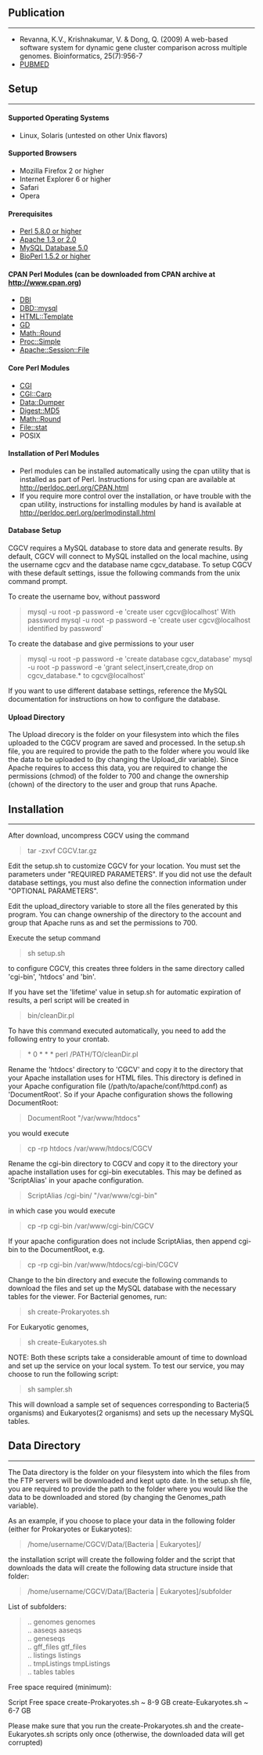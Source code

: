 ## Publication
----------------
* Revanna, K.V., Krishnakumar, V. & Dong, Q. (2009) A web-based software system for dynamic gene cluster comparison across multiple genomes. Bioinformatics, 25(7):956-7
* [PUBMED](http://www.ncbi.nlm.nih.gov/pubmed/19208612)

## Setup
---------

#### Supported Operating Systems
* Linux, Solaris (untested on other Unix flavors)

#### Supported Browsers
* Mozilla Firefox 2 or higher
* Internet Explorer 6 or higher
* Safari
* Opera

#### Prerequisites
* [Perl 5.8.0 or higher](http://www.perl.org/)
* [Apache 1.3 or 2.0](http://www.apache.org)
* [MySQL Database 5.0](http://dev.mysql.com/)
* [BioPerl 1.5.2 or higher](http://www.bioperl.org/)

#### CPAN Perl Modules (can be downloaded from CPAN archive at http://www.cpan.org)
* [DBI](http://search.cpan.org/~timb/DBI-1.616/DBI.pm)
* [DBD::mysql](http://search.cpan.org/~capttofu/DBD-mysql-4.018/lib/DBD/mysql.pm)
* [HTML::Template](http://search.cpan.org/~samtregar/HTML-Template-2.9/Template.pm)
* [GD](http://search.cpan.org/~lds/GD-2.45/GD.pm)
* [Math::Round](http://search.cpan.org/~grommel/Math-Round-0.06/Round.pm)
* [Proc::Simple](http://search.cpan.org/~mschilli/Proc-Simple-1.27/Simple.pm)
* [Apache::Session::File](http://search.cpan.org/~chorny/Apache-Session-1.89/lib/Apache/Session/File.pm)

#### Core Perl Modules
* [CGI](http://search.cpan.org/~markstos/CGI.pm-3.52/lib/CGI.pm)
* [CGI::Carp](http://search.cpan.org/~markstos/CGI.pm-3.52/lib/CGI/Carp.pm)
* [Data::Dumper](http://search.cpan.org/~smueller/Data-Dumper-2.128/Dumper.pm)
* [Digest::MD5](http://search.cpan.org/~gaas/Digest-MD5-2.51/MD5.pm)
* [Math::Round](http://search.cpan.org/~grommel/Math-Round-0.06/Round.pm)
* [File::stat](http://search.cpan.org/~makoto/File-Stat-0.01/Stat.pm)
* POSIX


#### Installation of Perl Modules
* Perl modules can be installed automatically using the cpan utility that is installed as part of Perl. Instructions for using cpan are available at http://perldoc.perl.org/CPAN.html
* If you require more control over the installation, or have trouble with the cpan utility, instructions for installing modules by hand is available at http://perldoc.perl.org/perlmodinstall.html


#### Database Setup
CGCV requires a MySQL database to store data and generate results. By default, CGCV will connect to MySQL installed on the local machine, using the username cgcv
and the database name cgcv_database. To setup CGCV with these default settings, issue the following commands from the unix command prompt.

To create the username bov, without password
> mysql -u root -p password -e 'create user cgcv@localhost'
With password
> mysql -u root -p password -e 'create user cgcv@localhost identified by password'

To create the database and give permissions to your user
> mysql -u root -p password -e 'create database cgcv_database'
> mysql -u root -p password -e 'grant select,insert,create,drop on cgcv_database.* to cgcv@localhost'

If you want to use different database settings, reference the MySQL documentation for instructions on how to configure the database.

#### Upload Directory
The Upload direcory is the folder on your filesystem into which the files uploaded to the CGCV program are saved and processed. In the setup.sh file, you are required to provide the path to the folder where you would like the data to be uploaded to (by changing the Upload_dir variable). Since Apache requires to access this data, you are required to change the permissions (chmod) of the folder to 700 and change the ownership (chown) of the directory to the user and group that runs Apache.

## Installation
------------

After download, uncompress CGCV using the command

> tar -zxvf CGCV.tar.gz

Edit the setup.sh to customize CGCV for your location. You must set the parameters under "REQUIRED PARAMETERS". If you did not use the default database settings, you must also define the connection information under "OPTIONAL PARAMETERS". 

Edit the upload_directory variable to store all the files generated by this program. You can change ownership of the directory to the account and group that Apache runs as and set the permissions to 700.

Execute the setup command

> sh setup.sh

to configure CGCV, this creates three folders in the same directory called 'cgi-bin', 'htdocs' and 'bin'.

If you have set the 'lifetime' value in setup.sh for automatic expiration of results, a perl script will be created in

> bin/cleanDir.pl

To have this command executed automatically, you need to add the following entry to your crontab.

> &#042; 0 * * * perl /PATH/TO/cleanDir.pl

Rename the 'htdocs' directory to 'CGCV' and copy it to the directory that your Apache installation uses for HTML files. This directory is defined in your Apache configuration file (/path/to/apache/conf/httpd.conf) as 'DocumentRoot'. So if your Apache configuration shows the following DocumentRoot:

>	DocumentRoot "/var/www/htdocs"

you would execute

> cp -rp htdocs /var/www/htdocs/CGCV

Rename the cgi-bin directory to CGCV and copy it to the directory your apache installation uses for cgi-bin executables. This may be defined as 'ScriptAlias' in your apache configuration.

> ScriptAlias /cgi-bin/ "/var/www/cgi-bin"

in which case you would execute

> cp -rp cgi-bin /var/www/cgi-bin/CGCV

If your apache configuration does not include ScriptAlias, then append cgi-bin to the DocumentRoot, e.g.

> cp -rp cgi-bin /var/www/htdocs/cgi-bin/CGCV

Change to the bin directory and execute the following commands to download the files and set up the MySQL database with the necessary tables for the viewer. For Bacterial genomes, run:

> sh create-Prokaryotes.sh

For Eukaryotic genomes,

> sh create-Eukaryotes.sh

NOTE: Both these scripts take a considerable amount of time to download and set up the service on your local system. To test our service, you may choose to run the following script:
  
> sh sampler.sh

This will download a sample set of sequences corresponding to Bacteria(5 organisms) and Eukaryotes(2 organisms) and sets up the necessary MySQL tables.


## Data Directory
-----------------

The Data directory is the folder on your filesystem into which the files from the FTP servers will be downloaded and kept upto date. In the setup.sh file, you are required to provide the path to the folder where you would like the data to be downloaded and stored (by changing the Genomes_path variable).

As an example, if you choose to place your data in the following folder (either for Prokaryotes or Eukaryotes):

> /home/username/CGCV/Data/[Bacteria | Eukaryotes]/

the installation script will create the following folder and the script that downloads the data will create the following data structure inside that folder:

> /home/username/CGCV/Data/[Bacteria | Eukaryotes]/subfolder
  
List of subfolders:
>  ..                        genomes        genomes  
>  ..                        aaseqs         aaseqs  
>  ..                        geneseqs  
>  ..                        gff_files      gtf_files  
>  ..                        listings       listings  
>  ..                        tmpListings    tmpListings  
>  ..                        tables         tables  

Free space required (minimum):
  
Script                    Free space
create-Prokaryotes.sh     ~ 8-9 GB
create-Eukaryotes.sh      ~ 6-7 GB

Please make sure that you run the create-Prokaryotes.sh and the create-Eukaryotes.sh scripts only once (otherwise, the downloaded data will get corrupted)
